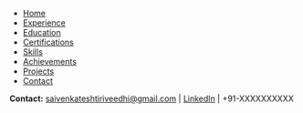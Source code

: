 <!DOCTYPE html>
<html lang="en">
<head>
  <meta charset="UTF-8" />
  <title>Tiriveedhi Sai Venkatesh | Portfolio</title>
  <meta name="viewport" content="width=device-width, initial-scale=1" />
  <!-- Your styles remain unchanged -->
  <style>
    /* (All your CSS here, unchanged for brevity) */
  </style>
</head>
<body>
  <nav>
    <div class="nav-container">
      <span class="logo"></span>
      <ul>
        <li><a href="#" class="active" data-section="profile">Home</a></li>
        <li><a href="#" data-section="experience">Experience</a></li>
        <li><a href="#" data-section="education">Education</a></li>
        <li><a href="#" data-section="certifications">Certifications</a></li>
        <li><a href="#" data-section="skills">Skills</a></li>
        <li><a href="#" data-section="achievements">Achievements</a></li>
        <li><a href="#" data-section="projects">Projects</a></li>
        <li><a href="#" data-section="contact">Contact</a></li>
      </ul>
    </div>
  </nav>
  <div class="container">
    <!-- ... All your sections remain unchanged ... -->
  </div>
  <div class="footer">
    <span>
      <b>Contact:</b>
      <a href="mailto:saivenkateshtiriveedhi@gmail.com">saivenkateshtiriveedhi@gmail.com</a> |
      <a href="https://www.linkedin.com/in/tiriveedhi-sai-venkatesh-31b5a71ab" target="_blank">LinkedIn</a> |
      <span>+91-XXXXXXXXXX</span>
    </span>
  </div>
  <script>
  document.addEventListener('DOMContentLoaded', function() {
    // Tab navigation logic for top nav
    const navLinks = document.querySelectorAll('nav ul li a');
    const sections = document.querySelectorAll('.section');

    function showHideExperienceCounter(sectionId) {
      const expCounter = document.getElementById('exp-counter-inline');
      if (!expCounter) return;
      if (sectionId === 'profile' || sectionId === 'experience') {
        expCounter.style.display = 'flex';
      } else {
        expCounter.style.display = 'none';
      }
    }

    // Initial check (on page load)
    showHideExperienceCounter('profile');

    navLinks.forEach(link => {
      link.addEventListener('click', e => {
        e.preventDefault();
        navLinks.forEach(l => l.classList.remove('active'));
        link.classList.add('active');
        sections.forEach(s => s.classList.remove('active-section'));
        const target = link.getAttribute('data-section');
        const targetSection = document.getElementById(target);
        if (targetSection) {
          targetSection.classList.add('active-section');
          showHideExperienceCounter(target);
        }
      });
    });

    // Professional Experience Counter (inline, green dot toggles every 2 seconds)
    function updateExperienceCounterInline() {
      const joinDate = new Date(2022, 11, 1); // Dec 1, 2022
      const now = new Date();
      let months = (now.getFullYear() - joinDate.getFullYear()) * 12 + (now.getMonth() - joinDate.getMonth());
      if (now.getDate() < joinDate.getDate()) months--;
      months = Math.max(0, months);
      const years = Math.floor(months / 12);
      const remMonths = months % 12;
      let text = '';
      if (years > 0) text += years + (years === 1 ? ' year' : ' years');
      if (remMonths > 0 || years === 0) {
        if (years > 0) text += ' ';
        text += remMonths + (remMonths === 1 ? ' month' : ' months');
      }
      const expValue = document.getElementById('exp-value-inline');
      if (expValue) expValue.textContent = text;
    }
    updateExperienceCounterInline();
    setInterval(updateExperienceCounterInline, 1000 * 60 * 60);

    // Toggle the green dot every 2 seconds
    setInterval(function() {
      const expDot = document.getElementById('exp-dot');
      if (expDot) expDot.classList.toggle('off');
    }, 2000);
  });
  </script>
</body>
</html>
